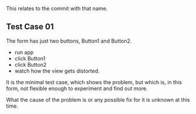 This relates to the commit with that name.

## Test Case 01

The form has just two buttons, Button1 and Button2.

- run app
- click Button1
- click Button2
- watch how the view gets distorted.

It is the minimal test case, which shows the problem,
but which is, in this form, not flexible enough to experiment and find out more.

What the cause of the problem is or any possible fix for it is unknown at this time.